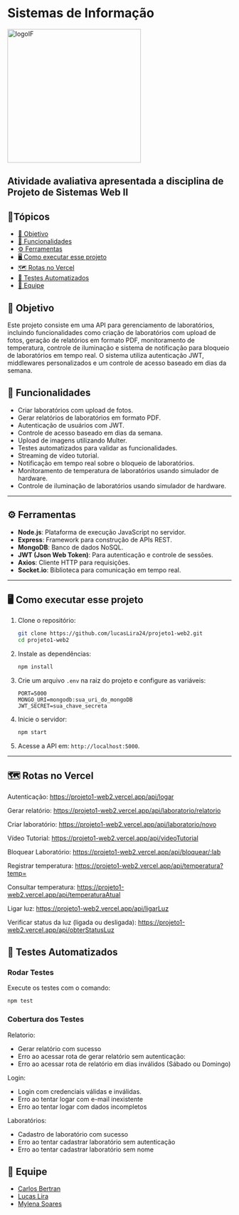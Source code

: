 # Sistemas de Informação
<img src="https://github.com/user-attachments/assets/fffe6c6c-f0ad-4552-8d55-deee8dd6cede" alt="logoIF" width="300">

Atividade avaliativa apresentada a disciplina de Projeto de Sistemas Web II
---
## 📌Tópicos 

- [📝 Objetivo](#objetivo)
- [🤖 Funcionalidades](#funcionalidades)
- [⚙️ Ferramentas](#ferramentas)
- [🖥️ Como executar esse projeto](#comandos)
- [🗺️ Rotas no Vercel](#rotas)
- [🔎 Testes Automatizados](#testes)
- [👥 Equipe](#equipe)


## 📝 Objetivo <a id="objetivo"></a>

Este projeto consiste em uma API para gerenciamento de laboratórios, incluindo funcionalidades como criação de laboratórios com upload de fotos, geração de relatórios em formato PDF, monitoramento de temperatura, controle de iluminação e sistema de notificação para bloqueio de laboratórios em tempo real. O sistema utiliza autenticação JWT, middlewares personalizados e um controle de acesso baseado em dias da semana.

## 🤖 Funcionalidades <a id="funcionalidades"></a>

- Criar laboratórios com upload de fotos.
- Gerar relatórios de laboratórios em formato PDF.
- Autenticação de usuários com JWT.
- Controle de acesso baseado em dias da semana.
- Upload de imagens utilizando Multer.
- Testes automatizados para validar as funcionalidades.
- Streaming de vídeo tutorial.
- Notificação em tempo real sobre o bloqueio de laboratórios.
- Monitoramento de temperatura de laboratórios usando simulador de hardware.
- Controle de iluminação de laboratórios usando simulador de hardware.

---

## ⚙️ Ferramentas <a id="ferramentas"></a>
- **Node.js**: Plataforma de execução JavaScript no servidor.
- **Express**: Framework para construção de APIs REST.
- **MongoDB**: Banco de dados NoSQL.
- **JWT (Json Web Token)**: Para autenticação e controle de sessões.
- **Axios**: Cliente HTTP para requisições.
- **Socket.io**: Biblioteca para comunicação em tempo real.

---

## 🖥️ Como executar esse projeto <a id="comandos"></a>
1. Clone o repositório:
   ```bash
   git clone https://github.com/lucasLira24/projeto1-web2.git
   cd projeto1-web2
   ```

2. Instale as dependências:
   ```bash
   npm install
   ```

3. Crie um arquivo `.env` na raiz do projeto e configure as variáveis:
   ```env
   PORT=5000
   MONGO_URI=mongodb:sua_uri_do_mongoDB
   JWT_SECRET=sua_chave_secreta
   ```

4. Inicie o servidor:
   ```bash
   npm start
   ```

5. Acesse a API em: `http://localhost:5000`.

---

## 🗺️ Rotas no Vercel<a id="rotas"></a>
Autenticação:
https://projeto1-web2.vercel.app/api/logar

Gerar relatório:
https://projeto1-web2.vercel.app/api/laboratorio/relatorio

Criar laboratório:
https://projeto1-web2.vercel.app/api/laboratorio/novo

Vídeo Tutorial: https://projeto1-web2.vercel.app/api/videoTutorial

Bloquear Laboratório: https://projeto1-web2.vercel.app/api/bloquear/:lab

Registrar temperatura: https://projeto1-web2.vercel.app/api/temperatura?temp=

Consultar temperatura: https://projeto1-web2.vercel.app/api/temperaturaAtual

Ligar luz: https://projeto1-web2.vercel.app/api/ligarLuz

Verificar status da luz (ligada ou desligada):
https://projeto1-web2.vercel.app/api/obterStatusLuz

## 🔎 Testes Automatizados <a id="testes"></a>

### **Rodar Testes**
Execute os testes com o comando:
```bash
npm test
```

### **Cobertura dos Testes**
Relatorio: 
- Gerar relatório com sucesso
- Erro ao acessar rota de gerar relatório sem autenticação:
- Erro ao acessar rota de relatório em dias inválidos (Sábado ou Domingo)

Login:
- Login com credenciais válidas e inválidas.
- Erro ao tentar logar com e-mail inexistente
- Erro ao tentar logar com dados incompletos

Laboratórios:
- Cadastro de laboratório com sucesso
- Erro ao tentar cadastrar laboratório sem autenticação
- Erro ao tentar cadastrar laboratório sem nome


## 👥 Equipe <a id="equipe"></a>

* [Carlos Bertran](https://github.com/hell-if)
* [Lucas Lira](https://github.com/lucasLira24)
* [Mylena Soares](https://github.com/mylensoares)